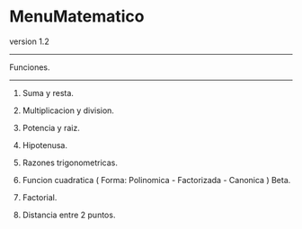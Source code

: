 # MenuMatematico
version 1.2

-----------

Funciones.

-----------

1. Suma y resta.

2. Multiplicacion y division.

3. Potencia y raiz.

4. Hipotenusa.

5. Razones trigonometricas.

6. Funcion cuadratica ( Forma: Polinomica - Factorizada - Canonica ) Beta.

7. Factorial.

8. Distancia entre 2 puntos.




